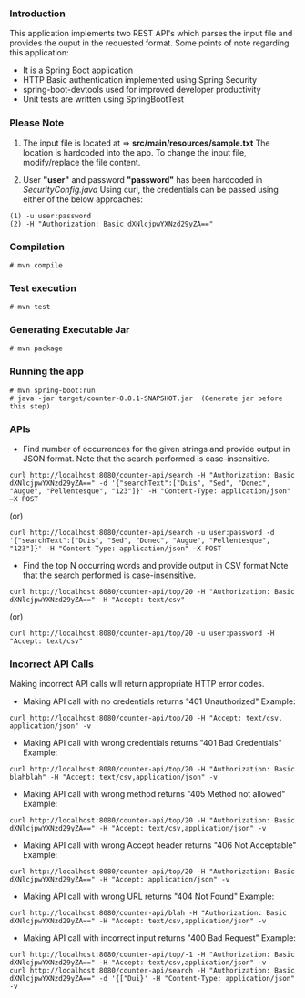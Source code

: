 ### Introduction
This application implements two REST API's which parses the input file and provides the ouput in the requested format.
Some points of note regarding this application:
* It is a Spring Boot application
* HTTP Basic authentication implemented using Spring Security
* spring-boot-devtools used for improved developer productivity
* Unit tests are written using SpringBootTest

### Please Note
1. The input file is located at => **src/main/resources/sample.txt**
The location is hardcoded into the app. 
To change the input file, modify/replace the file content.

2. User **"user"** and password **"password"** has been hardcoded in *SecurityConfig.java*
Using curl, the credentials can be passed using either of the below approaches:
```
(1) -u user:password
(2) -H "Authorization: Basic dXNlcjpwYXNzd29yZA=="
```

### Compilation
```
# mvn compile
```

### Test execution
```
# mvn test
```

### Generating Executable Jar
```
# mvn package
```

### Running the app
```
# mvn spring-boot:run
# java -jar target/counter-0.0.1-SNAPSHOT.jar  (Generate jar before this step)
```

### APIs

* Find number of occurrences for the given strings and provide output in JSON format.
Note that the search performed is case-insensitive.
```
curl http://localhost:8080/counter-api/search -H "Authorization: Basic dXNlcjpwYXNzd29yZA==" -d '{"searchText":["Duis", "Sed", "Donec", "Augue", "Pellentesque", "123"]}' -H "Content-Type: application/json" –X POST
```
   (or)
```
curl http://localhost:8080/counter-api/search -u user:password -d '{"searchText":["Duis", "Sed", "Donec", "Augue", "Pellentesque", "123"]}' -H "Content-Type: application/json" –X POST
```

* Find the top N occurring words and provide output in CSV format
Note that the search performed is case-insensitive.
```
curl http://localhost:8080/counter-api/top/20 -H "Authorization: Basic dXNlcjpwYXNzd29yZA==" -H "Accept: text/csv"
```
   (or)
```
curl http://localhost:8080/counter-api/top/20 -u user:password -H "Accept: text/csv"
```

### Incorrect API Calls
Making incorrect API calls will return appropriate HTTP error codes.

* Making API call with no credentials returns "401 Unauthorized"
Example:
```
curl http://localhost:8080/counter-api/top/20 -H "Accept: text/csv, application/json" -v
```

* Making API call with wrong credentials returns "401 Bad Credentials"
Example:
```
curl http://localhost:8080/counter-api/top/20 -H "Authorization: Basic blahblah" -H "Accept: text/csv,application/json" -v
```

* Making API call with wrong method returns "405 Method not allowed"
Example:
```
curl http://localhost:8080/counter-api/top/20 -H "Authorization: Basic dXNlcjpwYXNzd29yZA==" -H "Accept: text/csv,application/json" -v
```

* Making API call with wrong Accept header returns "406 Not Acceptable"
Example:
```
curl http://localhost:8080/counter-api/top/20 -H "Authorization: Basic dXNlcjpwYXNzd29yZA==" -H "Accept: application/json" -v
```

* Making API call with wrong URL returns "404 Not Found"
Example:
```
curl http://localhost:8080/counter-api/blah -H "Authorization: Basic dXNlcjpwYXNzd29yZA==" -H "Accept: text/csv,application/json" -v
```

* Making API call with incorrect input returns "400 Bad Request"
Example:
```
curl http://localhost:8080/counter-api/top/-1 -H "Authorization: Basic dXNlcjpwYXNzd29yZA==" -H "Accept: text/csv,application/json" -v
curl http://localhost:8080/counter-api/search -H "Authorization: Basic dXNlcjpwYXNzd29yZA==" -d '{["Dui}' -H "Content-Type: application/json" -v
```
